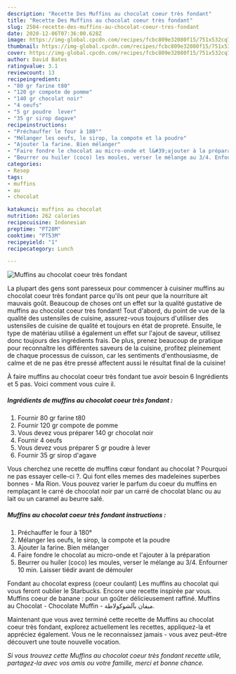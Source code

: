 ```yaml
---
description: "Recette Des Muffins au chocolat coeur très fondant"
title: "Recette Des Muffins au chocolat coeur très fondant"
slug: 2504-recette-des-muffins-au-chocolat-coeur-tres-fondant
date: 2020-12-06T07:36:00.628Z
image: https://img-global.cpcdn.com/recipes/fcbc809e32080f15/751x532cq70/muffins-au-chocolat-coeur-tres-fondant-photo-principale-de-la-recette.jpg
thumbnail: https://img-global.cpcdn.com/recipes/fcbc809e32080f15/751x532cq70/muffins-au-chocolat-coeur-tres-fondant-photo-principale-de-la-recette.jpg
cover: https://img-global.cpcdn.com/recipes/fcbc809e32080f15/751x532cq70/muffins-au-chocolat-coeur-tres-fondant-photo-principale-de-la-recette.jpg
author: David Bates
ratingvalue: 3.1
reviewcount: 13
recipeingredient:
- "80 gr farine t80"
- "120 gr compote de pomme"
- "140 gr chocolat noir"
- "4 oeufs"
- "5 gr poudre  lever"
- "35 gr sirop dagave"
recipeinstructions:
- "Préchauffer le four à 180°"
- "Mélanger les oeufs, le sirop, la compote et la poudre"
- "Ajouter la farine. Bien mélanger"
- "Faire fondre le chocolat au micro-onde et l&#39;ajouter à la préparation"
- "Beurrer ou huiler (coco) les moules, verser le mélange au 3/4. Enfourner 10 min. Laisser tiédir avant de démouler"
categories:
- Resep
tags:
- muffins
- au
- chocolat

katakunci: muffins au chocolat 
nutrition: 262 calories
recipecuisine: Indonesian
preptime: "PT28M"
cooktime: "PT53M"
recipeyield: "1"
recipecategory: Lunch

---
```



![Muffins au chocolat coeur très fondant](https://img-global.cpcdn.com/recipes/fcbc809e32080f15/751x532cq70/muffins-au-chocolat-coeur-tres-fondant-photo-principale-de-la-recette.jpg)

La plupart des gens sont paresseux pour commencer à cuisiner muffins au chocolat coeur très fondant parce qu'ils ont peur que la nourriture ait mauvais goût. Beaucoup de choses ont un effet sur la qualité gustative de muffins au chocolat coeur très fondant! Tout d'abord, du point de vue de la qualité des ustensiles de cuisine, assurez-vous toujours d'utiliser des ustensiles de cuisine de qualité et toujours en état de propreté. Ensuite, le type de matériau utilisé a également un effet sur l'ajout de saveur, utilisez donc toujours des ingrédients frais. De plus, prenez beaucoup de pratique pour reconnaître les différentes saveurs de la cuisine, profitez pleinement de chaque processus de cuisson, car les sentiments d'enthousiasme, de calme et de ne pas être pressé affectent aussi le résultat final de la cuisine!

<!--inarticleads1-->

À faire muffins au chocolat coeur très fondant tue avoir besoin 6 Ingrédients et 5 pas. Voici comment vous cuire il.

##### Ingrédients de muffins au chocolat coeur très fondant :

1. Fournir 80 gr farine t80
1. Fournir 120 gr compote de pomme
1. Vous devez vous préparer 140 gr chocolat noir
1. Fournir 4 oeufs
1. Vous devez vous préparer 5 gr poudre à lever
1. Fournir 35 gr sirop d&#39;agave


Vous cherchez une recette de muffins cœur fondant au chocolat ? Pourquoi ne pas essayer celle-ci ?. Qui font elles memes des madeleines superbes bonnes - Ma Rion. Vous pouvez varier le parfum du coeur du muffins en remplaçant le carré de chocolat noir par un carré de chocolat blanc ou au lait ou un caramel au beurre salé. 

<!--inarticleads2-->

##### Muffins au chocolat coeur très fondant instructions :

1. Préchauffer le four à 180°
1. Mélanger les oeufs, le sirop, la compote et la poudre
1. Ajouter la farine. Bien mélanger
1. Faire fondre le chocolat au micro-onde et l&#39;ajouter à la préparation
1. Beurrer ou huiler (coco) les moules, verser le mélange au 3/4. Enfourner 10 min. Laisser tiédir avant de démouler


Fondant au chocolat express (coeur coulant) Les muffins au chocolat qui vous feront oublier le Starbucks. Encore une recette inspirée par vous. Muffins coeur de banane : pour un goûter délicieusement raffiné. Muffins au Chocolat - Chocolate Muffin - ميفان بآلشوكولاطة. 

<!--inarticleads1-->

<p>
Maintenant que vous avez terminé cette recette de Muffins au chocolat coeur très fondant, explorez actuellement les recettes, appliquez-la et appréciez également. Vous ne le reconnaissez jamais - vous avez peut-être découvert une toute nouvelle vocation.
</p>

<p>
<i>Si vous trouvez cette Muffins au chocolat coeur très fondant recette utile, partagez-la avec vos amis ou votre famille, merci et bonne chance.</i>
</p>
